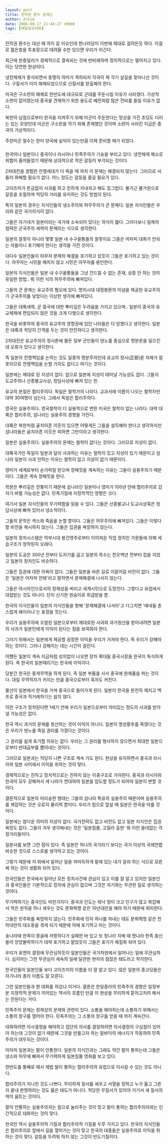 ```yaml
---
layout: post
title: 전작권 환수 문제는
author: drkim
date: 2006-08-17 21:44:27 +0900
tags: [깨달음의대화]
---
```


  
전작권 환수는 대선 때 까지 갈 이슈인데 한나라당이 이번에 제대로 걸려든듯 하다. 이걸로 젊은층을 투표장으로 데려올 수만 있으면 우리가 이긴다. 
  

  
최근에 한중일러가 경제적으로 결속되는 것에 반비례하여 정치적으로는 멀어지고 있다. 이는 당연한 현상이다. 
  

  
냉전체제가 종식되면서 동맹의 의미가 격하되자 각국이 제 각기 살길을 찾아나선 것이다. 구질서가 이미 해체되었으므로 신질서를 창출해야 한다. 
  

  
미국은 구소련의 해체로 한반도에 대규모로 군대를 주둔시킬 이유가 사라졌다. 가상적 소련이 없어졌는데 중국을 견제하기 위한 용도로 예전처럼 많은 전비를 들일 이유가 없다. 
  

  
북한의 남침으로부터 한국을 지켜주기 위해 미군이 주둔한다는 망상을 가진 초딩도 더러는 있는 모양인데 미군은 구소련을 막기 위해 존재했던 것이며 소련이 사라진 지금은 중국이 가상적이다. 
  

  
주한미군 철수는 한미 양국에 실익이 있는만큼 이제 준비할 때가 되었다. 
  

  
###
   

  
한국이나 일본이나 중국이나 러시아나 민족주의가 기승을 부리고 있다. 냉전체제 해소로 위험이 줄어들었기 때문에 상대적으로 작은 갈등이 부각되는 것이다. 
  

  
2차대전을 경험한 전쟁세대가 다 죽을 때 까지 이 문제는 해결되지 않는다. 그러므로 서둘러 화해할 필요가 없다. 어느 정도는 갈등을 즐길 필요가 있다. 
  

  
고이즈미가 뜬금없이 사과를 하고 친하게 지내자고 해도 징그럽다. 불가근 불가원으로 갈등을 조절하며 적당히 거리를 유지하는 것도 방법이 된다. 
  

  
특히 일본의 경우는 지식인들의 냉소주의와 허무주의가 큰 문제다. 일본 지식인들은 우리와 같은 국가의식이 없다.
  

  
그들은 자기네가 일본이라는 국가에 소속되어 있다는 의식이 엷다. 그러다보니 일제의 침략은 군국주의 세력의 문제라는 식으로 생각한다.
  

  
일본의 잘못이 아니라 몇몇 일본 내 수구꼴통들의 잘못이요 그들은 어차피 대화가 안되는 자들이니 포기해야 한다는 생각을 가진 것이다.
  

  
대다수 일본인들이 야꾸자 문제의 해결을 포기하고 있듯이 그들은 포기하고 있는 것이다. 야꾸자는 시민을 해치지 않고 시민은 야꾸자를 용인한다. 
  

  
일본의 지식인들은 일본 내 수구꼴통들을 그냥 건드릴 수 없는 존재, 상종 안 하는 것이 유일한 방법.. 뭐 이런 식의 허무주의에 빠져있다. 
  

  
그들의 큰 문제는 유교주의 혐오에 있다. 명치시대 대정봉환의 이념을 제공한 유교주의가 군국주의를 낳았다는 이상한 생각에 빠져있다. 
  

  
그들은 대륙세력, 곧 중국에 대한 뿌리깊은 두려움을 가지고 있으며.. 일본이 중국의 유교체제에 편입되지 않은 것을 크게 다행으로 생각한다. 
  

  
한국을 비롯하여 중국의 유교주의 영향권에 있던 나라들은 다 망했다고 생각한다. 일본은 대륙과 적당히 간격을 두는 것이 안전하다고 생각한다. 
  

  
2차대전은 유교주의의 정사론에 물든 일부 군인들이 덴노를 중심으로 명분론을 일으킨데 오류가 있다고 생각한다. 
  

  
즉 일본의 전쟁책임을 논하는 것도 일종의 명분주의인데 유교의 정사(正邪)론 자체가 잘못이므로 전쟁책임을 논할 가치도 없다고 여기는 것이다. 
  

  
일본에는 제대로 된 지성이 없다. 앞으로 일본에 지성이 태어날 가능성도 없다. 그들이 도교주의나 선종불교사상, 청담사상에 빠져 있는 한. 
  

  
유교의 본질은 합리주의다. 독일은 철학가의 나라다. 교과서에 이름이 나오는 철학자만 대략 30여명이 넘는다. 그래서 독일은 합리주의다. 
  

  
영국은 실용주의다. 영국철학이 더 실용적으로 변한 미국은 철학이 없는 나라다. 대략 대륙은 합리주의, 섬나라는 실용주의 경향을 가진다. 
  

  
대륙은 북한처럼 골치아픈 이웃이 있으면 어떻게든 그들을 설득해야 한다고 생각하지만 섬나라들은 골치아픈 이웃은 피하면 그만이라고 생각한다. 
  

  
일본은 실용주의다. 실용주의의 문제는 철학이 없다는 것이다. 그러므로 지성이 없다. 
  

  
대륙국가인 독일이 일본과 달리 사과하는 이유는 철학이 있고 지성이 있기 때문이고 섬나라 일본이 사과 안하는 이유는 철학이 없고 지성이 없기 때문이다.
  

  
영미가 세계로부터 손가락질 받으며 깡패짓을 계속하는 이유는 그들이 실용주의기 때문이다. 그들은 계속 깡패짓을 한다. 
  

  
학문은 뿌리깊은 전통이기 때문에 섬나라인 일본이나 영미가 100년 안에 합리주의로 갑자기 바뀔 가능성은 없다. 민족기질에 지정학적인 영향은 크다. 
  

  
여기서 일본 지식인들의 무기력함을 읽을 수 있다. 그들은 선종불교나 도교사상혹은 청담사상에 빠져 있어서 냉소적이다. 
  

  
그들의 문학은 섹스와 죽음을 논할 뿐이다. 그들은 허무주의에 빠져있다. 그들은 이렇다 할 비전을 제시하지 않는다. 그들은 집권을 욕망하지 않는다. 
  

  
일본의 정치시스템은 막부시대 봉건영주로부터 이어져온 직업 정치인 가문들에 의해 세습구조가 정착된지 오래다. 
  

  
일본의 도공은 300년 전부터 도자기를 굽고 일본의 목수는 천오백년 전부터 집을 지었고 일본의 정치인도 비슷하다. 
  

  
그들은 집권에 대한 의욕이 없다. 그들은 일본을 바른 길로 이끌어갈 비전이 없다. 그들은 '일본은 어차피 안돼'라고 말하면서 문제해결에 나서지 않는다. 
  

  
그들은 아시아인으로서의 정체성을 버리고 세계시민으로 도망친다. 그렇다고 유럽에서 대접받는 것도 아니다. 단지 신기한 원숭이로 취급받을 뿐.
  

  
한국의 지식인들이 일본의 지식인들을 향해 '문제해결에 나서라'고 다그치면 '얘네들 촌스럽게 왜이러냐'는 표정을 짓는다. 
  

  
우리가 실용주의에 오염된 일본으로부터 제대로된 사과와 과거청산을 받아내려면 일본의 사과가 일본인에게 이익이 된다는 점을 보여줘야 한다. 
  

  
그러기 위해서는 일본에게 제공할 굉장한 이익을 우리가 가져야 한다. 즉 우리가 강해야 하는 것이다. 그러나 강해지는 데는 시간이 걸린다.
  

  
어쨌든 일본이 계속 지금처럼 성의없이 나오면 장차 확대될 중국시장을 한국이 독식하게 된다. 즉 한국의 일본때리기는 한국에 이익이다.
  

  
당분간 한국은 중개무역을 하게 된다. 즉 일본 부품을 사서 중국에 완제품을 파는 것이다. 대일 무역적자가 커지는 만큼 중국으로부터 흑자도 커진다. 
  

  
물산이 일본에서 한국을 거쳐 중국으로 들어가게 된다. 일본이 한국을 완전히 제치고 백프로 중국과 직거래하기는 쉽지 않다. 
  

  
이런 구조가 정착된다면 1세기 안에 우리가 일본으로부터 의미있는 정도의 사과를 받아낼 가능성은 없다.
  

  
한국 역시 과거의 문제를 청산하는 것이 이익이 아니다. 일본이 명성황후를 죽였다는 것은 우리가 덴노를 죽일 권리를 가졌다는 것이다.
  

  
그 권리를 쉽게 포기할 이유는 없다. 우리는 그 권리를 행사하지 않으면서 최대한 일본으로부터 반대급부를 뽑아내는 것이다. 
  

  
그러므로 일본과는 적당히 나쁜 구조로 계속 가도 된다. 현상을 유지하면서 중국과 러시아와 일본 사이에서 이익을 취하는 것이 맞다. 
  

  
경제적으로는 친하고 정치적으로는 친하지 않는 이중구조로 가야한다. 중국과 러시아와 한국이 모두 강해져서 세 나라가 연대하여 일본을 압도할 정도가 되어야 일본이 변할 것이다. 
  

  
결론적으로 일본의 아리송한 행태는 그들의 섬나라 특유의 실용주의 때문이며 실용주의를 제압하는 것은 오로지 물리력 뿐이다. 우리가 힘으로 앞설 때 일본은 한국을 따를 것이다. 
  

  
일본에는 참다운 의미의 지성이 없다. 국가전략도 없고 비전도 없고 일본 지식인은 집권욕망도 없다. 그들이 겨우 생각해내는 것은 '일본침몰, 고질라 출현' 뭐 이런 쓸데없는 걱정거리들이다. 
  

  
일본사를 보면 그런 점이 있다. 즉 일본은 하나의 국가라기 보다는 국가 이상의 국제연합 비슷한 것으로 스스로를 생각하고 있는 것이다.
  

  
그렇기 때문에 저 위에서 일어난 일을 까마득하게 밑에 있는 내가 알랴 하는 식으로 모른체 하는 것이 생활화 되어 있다.
  

  
한국인들은 한국에서 일어난 모든 정치사건에 관심이 있고 이를 잘 알고 있지만 일본인과 중국인들은 기본적으로 정치에 관심이 없으며 그것은 자기와는 무관한 일로 생각하는 것이다. 
  

  
무기력하기는 중국인도 마찬가지다. 중국과 인도는 워낙 땅이 크고 인구가 많고 복잡해서 작은 원칙을 하나 세우는 것도 문화혁명 같은 10년대란을 해야 하기 때문에 회피한다. 
  

  
그들은 민주화를 욕망하지 않는다. 민주화에 민자 하나를 꺼내는 데도 문화혁명 같은 천하대란의 대소동을 겪게 되기 때문에 아예 포기하고 마는 것이다. 
  

  
송나라때 한족이 몽골에 저항하다가 실패한 바 있고 또 청나라 지배 때 명나라 한족 충신들이 앙앙불락하다가 대략 포기하고 말았듯이 그들은 포기가 체질화 되어 있다. 
  

  
우리가 유엔의 결정에 무관심하듯이 일본인들은 국가차원에서 일어나는 일에 무관심하다. 심지어는 그런 무관심이 세속의 일에 달관한 현자의 점잖은 태도라고 착각한다. 
  

  
한국인들이 일본인들 보다 고이즈미의 이름을 더 잘 알고 있다. 많은 일본의 중고딩들은 자기나라 총리 이름도 잘 모른다. 
  

  
그런 일본인들과 뭔 대화를 하겄냐 이거다. 결론은 한일중러의 민족주의 경향은 일정부분 지정학적 문제가 끼어있는 역사의 흐름인 만큼 이 현상을 무리하게 뜯어고치려 해서는 안된다는 거다. 
  

  
민족주의 문제는 정체성의 문제와 관련이 있다. 소통을 해야하는데 소통하기 위해서는 소통의 창구를 열어야 한다. 민족주의는 그 소통의 창구를 얻을 때 까지 계속간다.
  

  
대화하려면 의사결정을 해야하고 집단의 의사를 결정하려면 의사결정의 구심점이 있어야 하는데 그것이 없기 때문에 그것을 만들고자 하는 밑바닥의 에너지가 작동하여 민족주의가 대두되는 것이다. 
  

  
어차피 일본과는 말이 안통한다. 일본의 지식인과는 그래도 약간 말이 통하는데 그들은 냉소와 허무에 빠져서 무기력하게 일본침몰 영화를 보고 있다. 
  

  
한반도를 통째로 떼서 제법 말이 통하는 합리주의의 유럽으로 이사갈 수 있는 것도 아니다. 
  

  
합리주의가 지나친 것도 나쁘다. 무리하게 질서를 세우고 서열을 정하고 누가 옳고 그른지 끝내 판명하려는 것도 옳은 태도가 아니다. 적당한 무질서가 있어야 거기서 새 질서의 싹이 움트는 것이다. 
  

  
말이 안통하는 실용주의자는 힘으로 눌러주는 것이 맞고 말이 통하는 합리주의자와는 인간적으로 대화하는 것이 맞다. 
  

  
한국인 역시 실용주의적 기질과 합리주의적 기질을 두루 가지고 있다. 한국의 지식인들은 합리주의로 앞에서 길을 열어가는 것이 맞고 한국의 대중들은 실용주의로 이익을 취하는 것이 맞다. 갈등을 두려워 하지 않는 그것이 반도기질이다.